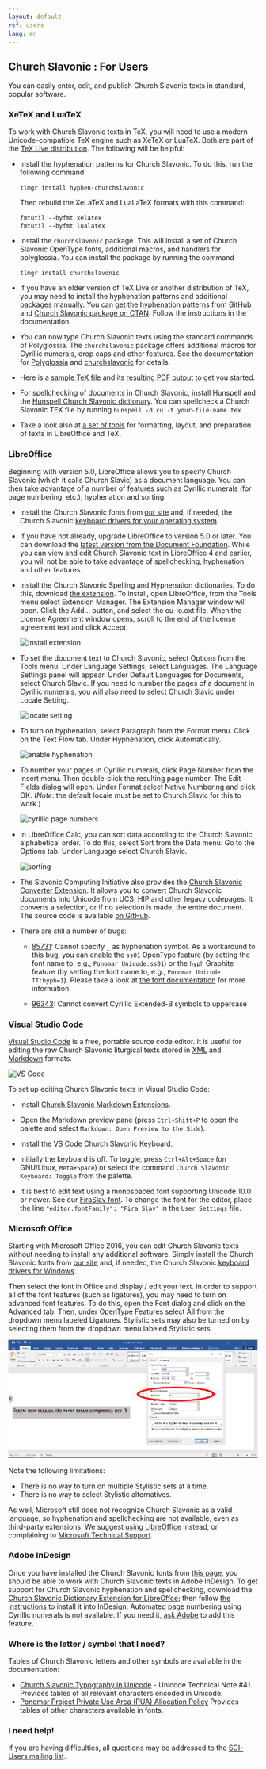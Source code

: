 ```yaml
---
layout: default
ref: users
lang: en
---
```


## Church Slavonic : For Users

You can easily enter, edit, and publish Church Slavonic texts in standard, popular software.

### XeTeX and LuaTeX

To work with Church Slavonic texts in TeX, you will need to use a modern Unicode-compatible TeX engine such as XeTeX or LuaTeX.
Both are part of the [TeX Live distribution](https://www.tug.org/texlive/). The following will be helpful:

* Install the hyphenation patterns for Church Slavonic. To do this, run the following command: 

  ```
  tlmgr install hyphen-churchslavonic
  ```
  
  Then rebuild the XeLaTeX and LuaLaTeX formats with this command: 
  
  ```
  fmtutil --byfmt xelatex 
  fmtutil --byfmt lualatex
  ```
  
* Install the `churchslavonic` package. This will install a set of Church Slavonic OpenType fonts, additional macros, 
  and handlers for polyglossia. You can install the package by running the command 
  
  ```
  tlmgr install churchslavonic
  ```
  
* If you have an older version of TeX Live or another distribution of TeX, you may need to install the hyphenation patterns 
  and additional packages manually. You can get the hyphenation patterns 
  [from GitHub](https://github.com/slavonic/cu-tex/tree/master/hyphenation)
  and [Church Slavonic package on CTAN](https://www.ctan.org/tex-archive/language/churchslavonic).
  Follow the instructions in the documentation.

* You can now type Church Slavonic texts using the standard commands of Polyglossia. The `churchslavonic` package 
  offers additional macros for Cyrillic numerals, drop caps and other features. See the documentation for 
  [Polyglossia](http://mirror.unl.edu/ctan/macros/latex/contrib/polyglossia/polyglossia.pdf)
  and [churchslavonic](http://ctan.altspu.ru/language/churchslavonic/churchslavonic-en.pdf) for details.

* Here is a [sample TeX file](https://www.ponomar.net/files/sample.tex)
  and its [resulting PDF output](https://www.ponomar.net/files/sample.pdf) to get you started.

* For spellchecking of documents in Church Slavonic, install Hunspell and the
  [Hunspell Church Slavonic dictionary](https://github.com/slavonic/hunspell-cu/releases).
  You can spellcheck a Church Slavonic TEX file by running `hunspell -d cu -t your-file-name.tex`.

* Take a look also at [a set of tools](https://github.com/EliseyP/csl_odt2tex) for formatting, layout, and preparation of texts in LibreOffice and TeX.

### LibreOffice

Beginning with version 5.0, LibreOffice allows you to specify Church Slavonic (which it calls Church Slavic) as a 
document language. You can then take advantage of a number of features such as Cyrillic numerals (for page numbering, etc.), 
hyphenation and sorting.

* Install the Church Slavonic fonts from [our site](fonts.html) and, if needed, the 
  Church Slavonic [keyboard drivers for your operating system](keyboard.html).

* If you have not already, upgrade LibreOffice to version 5.0 or later. You can download the 
  [latest version from the Document Foundation](http://www.libreoffice.org/download/libreoffice-fresh/). While you can view and edit Church Slavonic text in LibreOffice 4 and earlier, you will not be able to take advantage 
  of spellchecking, hyphenation and other features.

* Install the Church Slavonic Spelling and Hyphenation dictionaries. To do this, download 
  [the extension](https://extensions.libreoffice.org/extensions/church-slavonic-dictionary).
  To install, open LibreOffice, from the Tools menu select Extension Manager. The Extension Manager window will open. 
  Click the Add... button, and select the cu-lo.oxt file. When the License Agreement window opens, scroll to the end of 
  the license agreement text and click Accept.

  ![install extension](https://www.ponomar.net/images/extension_install.png)

* To set the document text to Church Slavonic, select Options from the Tools menu. Under Language Settings, select Languages. 
  The Language Settings panel will appear. Under Default Languages for Documents, select Church Slavic. 
  If you need to number the pages of a document in Cyrillic numerals, you will also need to select Church Slavic under 
  Locale Setting.

  ![locate setting](https://www.ponomar.net/images/locale_libreoffice.png)

* To turn on hyphenation, select Paragraph from the Format menu. Click on the Text Flow tab. Under Hyphenation, 
  click Automatically.

  ![enable hyphenation](https://www.ponomar.net/images/hyphenation_writer.png)
  
* To number your pages in Cyrillic numerals, click Page Number from the Insert menu. Then double-click the resulting 
  page number. The Edit Fields dialog will open. Under Format select Native Numbering and click OK. 
  (*Note*: the default locale must be set to Church Slavic for this to work.)

  ![cyrillic page numbers](https://www.ponomar.net/images/native_number.png)
  
* In LibreOffice Calc, you can sort data according to the Church Slavonic alphabetical order. To do this, select 
  Sort from the Data menu. Go to the Options tab. Under Language select Church Slavic.

  ![sorting](https://www.ponomar.net/images/sort_calc.png)
  
* The Slavonic Computing Initiative also provides the 
  [Church Slavonic Converter Extension](https://extensions.libreoffice.org/extensions/church-slavonic-converter).
  It allows you to convert Church Slavonic documents into Unicode from UCS, HIP and other legacy codepages. 
  It converts a selection, or if no selection is made, the entire document. The source code is available 
  [on GitHub](https://github.com/slavonic/cuconverter-LO).
  
* There are still a number of bugs: 
   - [85731](https://bugs.documentfoundation.org/show_bug.cgi?id=85731): Cannot specify `_` as hyphenation symbol. As a workaround to this bug, you can enable the `ss01` OpenType feature
(by setting the font name to, e.g., `Ponomar Unicode:ss01`) or the `hyph` Graphite feature
(by setting the font name to, e.g., `Ponomar Unicode TT:hyph=1`). Please take a look at
[the font documentation](https://www.ponomar.net/files/fonts-churchslavonic.pdf) for more information.

   - [96343](https://bugs.documentfoundation.org/show_bug.cgi?id=96343): Cannot convert Cyrillic Extended-B symbols to uppercase

### Visual Studio Code

[Visual Studio Code](https://code.visualstudio.com/) is a free, portable source code editor.
It is useful for editing the raw Church Slavonic liturgical texts stored in 
[XML](https://github.com/slavonic/cu-books) and 
[Markdown](https://github.com/slavonic/cumd) formats. 

  ![VS Code](https://www.ponomar.net/images/vscode.png)

To set up editing Church Slavonic texts in Visual Studio Code:

* Install [Church Slavonic Markdown
Extensions](https://marketplace.visualstudio.com/items?itemName=pgmmpk.vscode-church-slavonic).

* Open the Markdown preview pane (press `Ctrl+Shift+P` to open the palette and select 
`Markdown: Open Preview to the Side`).

* Install the [VS Code Church Slavonic
Keyboard](https://marketplace.visualstudio.com/items?itemName=pgmmpk.vscode-church-slavonic-keyboard).

* Initially the keyboard is off. To toggle, press `Ctrl+Alt+Space` (on GNU/Linux, `Meta+Space`)
or select the command `Church Slavonic Keyboard: Toggle` from the palette.

* It is best to edit text using a monospaced font supporting Unicode 10.0 or newer.
See our [FiraSlav font](fonts.html). To change the font for the editor,
place the line `"editor.fontFamily": "Fira Slav"` in the `User Settings` file.

### Microsoft Office

Starting with Microsoft Office 2016, you can edit Church Slavonic
texts without needing to install any additional software. Simply
install the Church Slavonic fonts from [our site](fonts.html) and, if needed, the 
Church Slavonic [keyboard drivers for Windows](keyboard.html).

Then select the font in Office and display / edit your text.
In order to
support all of the font features (such as ligatures), you
may need to turn on advanced font features. To do this,
open the Font dialog and click on the Advanced tab.
Then, under OpenType Features select All from the dropdown menu
labeled Ligatures. Stylistic sets may also be turned on
by selecting them from the dropdown menu labeled Stylistic sets.

  ![MS Word](images/fontsetup-word.png)

Note the following limitations:

* There is no way to turn on multiple Stylistic sets at a time.
* There is no way to select Stylistic alternatives.

As well, Microsoft still does not recognize Church Slavonic as a
valid language, so hyphenation and spellchecking are 
not available, even as third-party extensions.
We suggest [using LibreOffice](https://www.libreoffice.org/download/libreoffice-fresh/) instead,
or complaining to [Microsoft Technical Support](https://support.microsoft.com/en-us/contactus).

### Adobe InDesign

Once you have installed the Church Slavonic fonts from [this page](fonts.html), you should be able to work with Church 
Slavonic texts in Adobe InDesign. To get support for Church Slavonic hyphenation and spellchecking, 
download the 
[Church Slavonic Dictionary Extension for LibreOffce](http://extensions.libreoffice.org/extensions/church-slavonic-dictionary);
then follow [the instructions](https://helpx.adobe.com/indesign/kb/add_cs_dictionaries.html) to install it into InDesign.
Automated page numbering using Cyrillic numerals is not available. If you need it, [ask Adobe](https://helpx.adobe.com/contact.html?step=IDSN)
to add this feature.

### Where is the letter / symbol that I need?

Tables of Church Slavonic letters and other symbols are available in the documentation:

* [Church Slavonic Typography in Unicode](http://www.unicode.org/notes/tn41/) - Unicode Technical Note #41. Provides tables of all relevant characters encoded in Unicode.
* [Ponomar Project Private Use Area (PUA) Allocation Policy](https://www.ponomar.net/files/pua_policy.pdf)
  Provides tables of other characters available in fonts.

### I need help!

If you are having difficulties, all questions may be addressed to 
the [SCI-Users mailing list](https://ponomar.net/mailman/listinfo/sci-users_ponomar.net).


